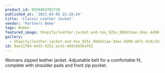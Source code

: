 ```yaml
---
product_id: 6559463702716
published_at: '2021-03-05 22:18:24'
title: 'Classic Leather Jacket'
vendor: 'Partners Demo'
tags: Women
featured_image: Shopify/leather-jacket-and-tea_925x_9bbb51ae-34ac-4d90-a67c-dc6c25437eea.jpg
gallery:
  - Shopify/leather-jacket-and-tea_925x_9bbb51ae-34ac-4d90-a67c-dc6c25437eea.jpg
id: 8ae11f84-6433-4251-ac43-469cb63baf62
---
```

<p>Womans zipped leather jacket. Adjustable belt for a comfortable fit, complete with shoulder pads and front zip pocket.</p>
